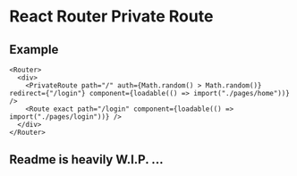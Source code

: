 # React Router Private Route

## Example
```
<Router>
  <div>
    <PrivateRoute path="/" auth={Math.random() > Math.random()} redirect={"/login"} component={loadable(() => import("./pages/home"))} />
    <Route exact path="/login" component={loadable(() => import("./pages/login"))} />
  </div>
</Router>
```

## Readme is heavily W.I.P. ...